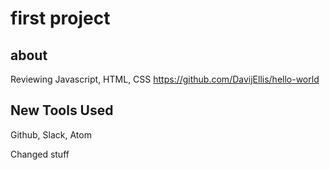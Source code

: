 # first project

## about
Reviewing Javascript, HTML, CSS
https://github.com/DavijEllis/hello-world

## New Tools Used
Github, Slack, Atom

Changed stuff
